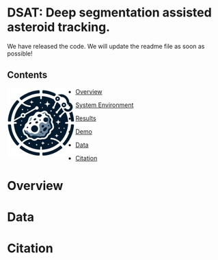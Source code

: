 # DSAT: **D**eep **s**egmentation assisted **a**steroid **t**racking.

We have released  the code. We will update the readme file as soon as possible!

## Contents

<img src="images/Logo.png" width="160" align="Left">

- [Overview](#overview)

- [System Environment](#system-environment)

- [Results](#results)

- [Demo](#Demo)

- [Data](#Data)

- [Citation](#citation)

  




# Overview




# Data



# Citation



